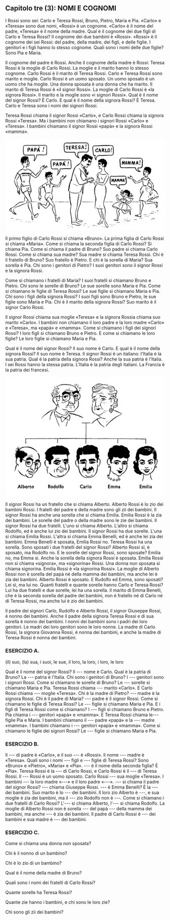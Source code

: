 ## Capitolo tre (3): NOMI E COGNOMI

I Rossi sono sei: Carlo e Teresa Rossi, Bruno, Pietro, Maria e Pia. «Carlo» e «Teresa» sono due nomi, «Rossi» è un cognome. «Carlo» è il nome del padre, «Teresa» è il nome della madre. Qual è il cognome dei due figli di Carlo e Teresa Rossi? Il cognome dei due bambini è «Rossi». «Rossi» è il cognome dei sei Rossi: del padre, della madre, dei figli, e delle figlie. I genitori e i figli hanno lo stesso cognome. Quali sono i nomi delle due figlie? Sono Pia e Maria.

Il cognome del padre è Rossi. Anche il cognome della madre è Rossi: Teresa Rossi è la moglie di Carlo Rossi. La moglie e il marito hanno lo stesso cognome. Carlo Rossi è il marito di Teresa Rossi. Carlo e Teresa Rossi sono marito e moglie. Carlo Rossi è un uomo sposato. Un uomo sposato è un uomo che ha moglie. Una donna sposata è una donna che ha marito. Il marito di Teresa Rossi è «il signor Rossi». La moglie di Carlo Rossi è «la signora Rossi». Il marito e la moglie sono «i signori Rossi». Qual è il nome del signor Rossi? È Carlo. E qual è il nome della signora Rossi? È Teresa. Carlo e Teresa sono i nomi dei signori Rossi.

Teresa Rossi chiama il signor Rossi «Carlo», e Carlo Rossi chiama la signora Rossi «Teresa». Ma i bambini non chiamano i signori Rossi «Carlo» e «Teresa». I bambini chiamano il signor Rossi «papà» e la signora Rossi «mamma».

![](../images/c3.1.png)

Il primo figlio di Carlo Rossi si chiama «Bruno». La prima figlia di Carlo Rossi si chiama «Maria». Come si chiama la seconda figlia di Carlo Rossi? Si chiama Pia. Come si chiama il padre di Bruno? Suo padre si chiama Carlo Rossi. Come si chiama sua madre? Sua madre si chiama Teresa Rossi. Chi è il fratello di Bruno? Suo fratello è Pietro. E chi è la sorella di Maria? Sua sorella è Pia. Chi sono i genitori di Pietro? I suoi genitori sono il signor Rossi e la signora Rossi.

Come si chiamano i fratelli di Maria? I suoi fratelli si chiamano Bruno e Pietro. Chi sono le sorelle di Bruno? Le sue sorelle sono Maria e Pia. Come si chiamano le figlie di Teresa Rossi? Le sue figlie si chiamano Maria e Pia. Chi sono i figli della signora Rossi? I suoi figli sono Bruno e Pietro, le sue figlie sono Maria e Pia. Chi è il marito della signora Rossi? Suo marito è il signor Carlo Rossi.

Il signor Rossi chiama sua moglie «Teresa» e la signora Rossia chiama suo marito «Carlo». I bambini non chiamano il loro padre e la loro madre «Carlo» e «Teresa», ma «papà» e «mamma». Come si chiamano i figli dei signori Rossi? I loro figli si chiamano Bruno e Pietro. E come si chiamano le loro figlie? Le loro figlie si chiamano Maria e Pia.

Qual è il nome del signor Rossi? Il suo nome è Carlo. E qual è il nome della signora Rossi? Il suo nome è Teresa. Il signor Rossi è un italiano: l'Italia è la sua patria. Qual è la patria della signora Rossi? Anche la sua patria è l'Italia. I sei Rossi hanno la stessa patria. L'Italia è la patria degli italiani. La Francia è la patria dei francesi.

![](../images/c3.2.png)

Il signor Rossi ha un fratello che si chiama Alberto. Alberto Rossi è lo zio dei bambini Rossi. I fratelli del padre e della madre sono gli zii dei bambini. Il signor Rossi ha anche una sorella che si chiama Emilia. Emilia Rossi è la zia dei bambini. Le sorelle del padre o della madre sono le zie dei bambini. Il signor Rossi ha due fratelli. L'uno si chiama Alberto. L'altro si chiama Rodolfo, ed è anche lui zio dei bambini. Il signor Rossi ha due sorelle. L'una si chiama Emilia Rossi. L'altra si chiama Emma Benelli, ed è anche lei zia dei bambini. Emma Benelli è sposata, Emilia Rossi no. Teresa Rossi ha una sorella. Sono sposati i due fratelli del signor Rossi? Alberto Rossi sì, è sposato, ma Rodolfo no. E le sorelle del signor Rossi, sono sposate? Emilia no, ma Emma sì. Anche la sorella della signora Rossi è sposata. Emilia Rossi non si chiama «signora», ma «signorina» Rossi. Una donna non sposata si chiama signorina. Emilia Rossi è «la signorina Rossi». La moglie di Alberto Rossi non è sorella del papà né della mamma dei bambini, ma anche lei è zia dei bambini. Alberto Rossi è sposato. E Rudolfo ed Emma, sono sposati? Lei sì, ma lui no. Quanti fratelli e quante sorelle hanno Carlo e Teresa Rossi? Lui ha due fratelli e due sorelle, lei ha una sorella. Il marito di Emma Benelli, che è la seconda sorella del padre dei bambini, non è fratello né di Carlo né di Teresa Rossi, ma anche lui è zio dei bambini.

Il padre dei signori Carlo, Rudolfo e Alberto Rossi, il signor Giuseppe Rossi, è nonno dei bambini. Anche il padre della signora Teresa Rossi e di sua sorella è nonno dei bambini. I nonni dei bambini sono i padri dei loro genitori. Le madri dei loro genitori sono le loro nonne. La madre di Carlo Rossi, la signora Giovanna Rossi, è nonna dei bambini, e anche la madre di Teresa Rossi è nonna dei bambini.



### ESERCIZIO A.

(il) suo, (la) sua, i suoi, le sue, il loro, la loro, i loro, le loro

Qual è il nome del signor Rossi? Il --- nome è Carlo. Qual è la patria di Bruno? La --- patria è l'Italia. Chi sono i genitori di Bruno? I --- genitori sono i signori Rossi. Come si chiamano le sorelle di Bruno? Le --- sorelle si chiamano Maria e Pia. Teresa Rossi chiama --- marito «Carlo». E Carlo Rossi chiama --- moglie «Teresa». Chi è la madre di Pietro? --- madre è la signora Rossi. Chi è il padre di Maria? --- padre è il signor Rossi. Come si chiamano le figlie di Teresa Rossi? Le --- figlie si chiamano Maria e Pia. E i figli di Teresa Rossi come si chiamano? I --- figli si chiamano Bruno e Pietro.  Pia chiama i --- genitori «papà» e «mamma». E Teresa Rossi chiama le--- figlie Pia e Maria. I bambini chiamano il --- padre «papà» e la --- madre «mamma». I bambini chiamano i --- genitori «papà» e «mamma». Come si chiamano le figlie dei signori Rossi? Le --- figlie si chiamano Maria e Pia.



### ESERCIZIO B.

Il --- di padre è «Carlo», e il suo --- è «Rossi». Il nome --- madre è «Teresa». Quali sono i nomi --- figli e --- figlie di Teresa Rossi? Sono «Bruno» e «Pietro», «Maria» e «Pia». --- è il nome della seconda figlia? È «Pia». Teresa Rossi è la --- di Carlo Rossi, e Carlo Rossi è il --- di Teresa Rossi. Il --- Rossi è un uomo sposato. Carlo Rossi --- sua moglie «Teresa». I bambini --- la loro madre «---» e il loro padre «---». --- si chiama il padre del signor Rossi? --- chiama Giuseppe Rossi. --- è Emma Benelli? È la --- dei bambini. Suo marito è lo --- dei bambini. Il loro zio Alberto è ---, e sua moglie è zia dei bambini, ma il --- zio Rodolfo non è ---. Come si chiamano i due fratelli di Carlo Rossi? L'--- si chiama Alberto, l'--- si chiama Rodolfo. La moglie di Alberto Rossi non è sorella --- del papà --- della mamma dei bambini, ma anche --- è zia dei bambini. Il padre di Carlo Rossi è --- dei bambini e sua madre è --- dei bambini.



### ESERCIZIO C.

Come si chiama una donna non sposata?

Chi è il nonno di un bambino?

Chi è lo zio di un bambino?

Qual è il nome della madre di Bruno?

Quali sono i nomi dei fratelli di Carlo Rossi?

Quante sorelle ha Teresa Rossi?

Quante zie hanno i bambini, e chi sono le loro zie?

Chi sono gli zii dei bambini?

<!---
Footnotes
-->


<!--stackedit_data:
eyJoaXN0b3J5IjpbNTA1OTQxNjc1LDU5ODMxMTcwNV19
-->